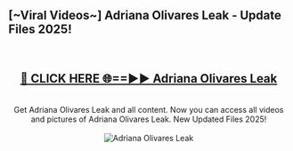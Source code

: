 <h2>[~Viral Videos~] Adriana Olivares Leak - Update Files 2025!</h2>
<br>
<div align="center">
<h2><a href="https://betterlinks.top/A2PfLJ" rel="nofollow">🔴 CLICK HERE 🌐==►► Adriana Olivares Leak</a></h2>
<br>
Get Adriana Olivares Leak and all content. Now you can access all videos and pictures of Adriana Olivares Leak. New Updated Files 2025!
<br>
<br>
<a href="https://betterlinks.top/A2PfLJ" rel="nofollow" data-target="animated-image.originalLink"><img src="https://i.ibb.co.com/WyWwxjT/player-gif2.gif" alt="Adriana Olivares Leak" style="max-width: 100%; display: inline-block;" data-target="animated-image.originalImage"></a>
</div>
<br>
